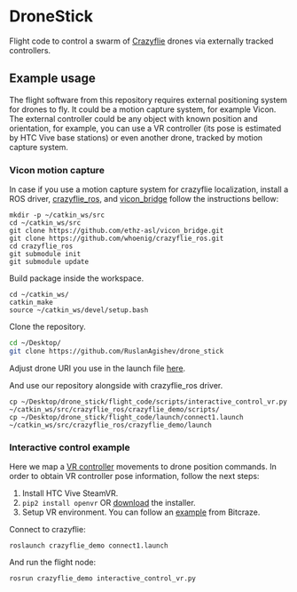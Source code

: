 # DroneStick

Flight code to control a swarm of [Crazyflie](https://www.bitcraze.io/crazyflie-2/)
drones via externally tracked controllers.

## Example usage
The flight software from this repository requires external positioning system for drones to fly.
It could be a motion capture system, for example Vicon.
The external controller could be any object with known position and orientation, for example,
you can use a VR controller (its pose is estimated by HTC Vive base stations) or even another drone, tracked by motion capture system.

### Vicon motion capture
In case if you use a motion capture system for crazyflie localization, install a ROS driver,
[crazyflie_ros](https://github.com/whoenig/crazyflie_ros), and [vicon_bridge](https://github.com/ethz-asl/vicon_bridge.git)
follow the instructions bellow:
```
mkdir -p ~/catkin_ws/src
cd ~/catkin_ws/src
git clone https://github.com/ethz-asl/vicon_bridge.git
git clone https://github.com/whoenig/crazyflie_ros.git
cd crazyflie_ros
git submodule init
git submodule update
```
Build package inside the workspace.
```
cd ~/catkin_ws/
catkin_make
source ~/catkin_ws/devel/setup.bash
```
Clone the repository.
```bash
cd ~/Desktop/
git clone https://github.com/RuslanAgishev/drone_stick
```
Adjust drone URI you use in the launch file [here](https://github.com/RuslanAgishev/drone_stick/tree/master/flight_code/launch/connect1.launch#L3).

And use our repository alongside with crazyflie_ros driver.
```
cp ~/Desktop/drone_stick/flight_code/scripts/interactive_control_vr.py ~/catkin_ws/src/crazyflie_ros/crazyflie_demo/scripts/
cp ~/Desktop/drone_stick/flight_code/launch/connect1.launch ~/catkin_ws/src/crazyflie_ros/crazyflie_demo/launch
```

### Interactive control example

Here we map a [VR controller](https://www.vive.com/ru/accessory/controller/) movements to drone position commands.
In order to obtain VR controller pose information, follow the next steps:

1. Install HTC Vive SteamVR.
2. ```pip2 install openvr``` OR [download](https://github.com/cmbruns/pyopenvr/releases) the installer.
3. Setup VR environment. You can follow an [example](https://wiki.bitcraze.io/doc:lighthouse:setup) from Bitcraze.

Connect to crazyflie:
```
roslaunch crazyflie_demo connect1.launch
```
And run the flight node:
```
rosrun crazyflie_demo interactive_control_vr.py
```
